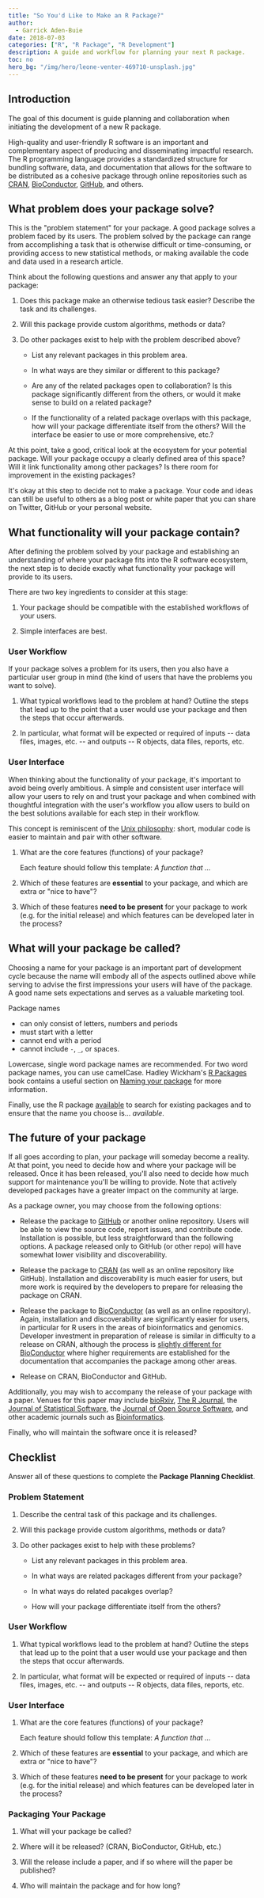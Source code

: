 ```yaml
---
title: "So You'd Like to Make an R Package?"
author: 
  - Garrick Aden-Buie
date: 2018-07-03
categories: ["R", "R Package", "R Development"]
description: A guide and workflow for planning your next R package.
toc: no
hero_bg: "/img/hero/leone-venter-469710-unsplash.jpg"
---
```



[cran]: https://www.r-project.org/
[bioc]: https://bioconductor.org/
[github]: https://github.com/

## Introduction

The goal of this document is guide planning and collaboration when initiating the development of a new R package.

High-quality and user-friendly R software is an important and complementary aspect of producing and disseminating impactful research.
The R programming language provides a standardized structure for bundling software, data, and documentation that allows for the software to be distributed as a cohesive package through online repositories such as [CRAN][cran], [BioConductor][bioc], [GitHub][github], and others.


## What problem does your package solve?

This is the "problem statement" for your package.
A good package solves a problem faced by its users.
The problem solved by the package can range from accomplishing a task that is otherwise difficult or time-consuming, or providing access to new statistical methods, or making available the code and data used in a research article.

Think about the following questions and answer any that apply to your package:

1. Does this package make an otherwise tedious task easier? Describe the task and its challenges.

1. Will this package provide custom algorithms, methods or data?

1. Do other packages exist to help with the problem described above?

    - List any relevant packages in this problem area.

    - In what ways are they similar or different to this package?

    - Are any of the related packages open to collaboration? Is this package significantly different from the others, or would it make sense to build on a related package?

    - If the functionality of a related package overlaps with this package, how will your package differentiate itself from the others? Will the interface be easier to use or more comprehensive, etc.?
    
At this point, take a good, critical look at the ecosystem for your potential package.
Will your package occupy a clearly defined area of this space?
Will it link functionality among other packages?
Is there room for improvement in the existing packages?

It's okay at this step to decide not to make a package.
Your code and ideas can still be useful to others as a blog post or white paper that you can share on Twitter, GitHub or your personal website.

## What functionality will your package contain?

After defining the problem solved by your package and establishing an understanding of where your package fits into the R software ecosystem, the next step is to decide exactly what functionality your package will provide to its users.

There are two key ingredients to consider at this stage:

1. Your package should be compatible with the established workflows of your users.

1. Simple interfaces are best.

### User Workflow

If your package solves a problem for its users, then you also have a particular user group in mind (the kind of users that have the problems you want to solve).

1. What typical workflows lead to the problem at hand? Outline the steps that lead up to the point that a user would use your package and then the steps that occur afterwards.

1. In particular, what format will be expected or required of inputs -- data files, images, etc. -- and outputs -- R objects, data files, reports, etc.

### User Interface

When thinking about the functionality of your package, it's important to avoid being overly ambitious.
A simple and consistent user interface will allow your users to rely on and trust your package and when combined with thoughtful integration with the user's workflow you allow users to build on the best solutions available for each step in their workflow.

This concept is reminiscent of the [Unix philosophy](https://en.wikipedia.org/wiki/Unix_philosophy): short, modular code is easier to maintain and pair with other software.

1. What are the core features (functions) of your package? 

    Each feature should follow this template: *A function that ...*

1. Which of these features are **essential** to your package, and which are extra or "nice to have"?

1. Which of these features **need to be present** for your package to work (e.g. for the initial release) and which features can be developed later in the process?

## What will your package be called?

Choosing a name for your package is an important part of development cycle because the name will embody all of the aspects outlined above while serving to advise the first impressions your users will have of the package. A good name sets expectations and serves as a valuable marketing tool.

Package names

- can only consist of letters, numbers and periods
- must start with a letter
- cannot end with a period
- cannot include `-`, `_`, or spaces.

Lowercase, single word package names are recommended.
For two word package names, you can use camelCase.
Hadley Wickham's [R Packages](https://r-pkgs.had.co.nz/) book contains a useful section on [Naming your package](https://r-pkgs.had.co.nz/package.html) for more information.

Finally, use the R package [available](https://github.com/ropenscilabs/available) to search for existing packages and to ensure that the name you choose is... _available_.

## The future of your package

If all goes according to plan, your package will someday become a reality.
At that point, you need to decide how and where your package will be released. Once it has been released, you'll also need to decide how much support for maintenance you'll be willing to provide. Note that actively developed packages have a greater impact on the community at large.

As a package owner, you may choose from the following options:

- Release the package to [GitHub][github] or another online repository. Users will be able to view the source code, report issues, and contribute code. Installation is possible, but less straightforward than the following options. A package released only to GitHub (or other repo) will have somewhat lower visibility and discoverability.

- Release the package to [CRAN][cran] (as well as an online repository like GitHub). Installation and discoverability is much easier for users, but more work is required by the developers to prepare for releasing the package on CRAN.

- Release the package to [BioConductor][bioc] (as well as an online repository). Again, installation and discoverability are significantly easier for users, in particular for R users in the areas of bioinformatics and genomics. Developer investment in preparation of release is similar in difficulty to a release on CRAN, although the process is [slightly different for BioConductor](https://bioconductor.org/developers/package-submission/) where higher requirements are established for the documentation that accompanies the package among other areas.

- Release on CRAN, BioConductor and GitHub.

Additionally, you may wish to accompany the release of your package with a paper.
Venues for this paper may include [bioRxiv](https://www.biorxiv.org/), [The R Journal](https://journal.r-project.org/), the [Journal of Statistical Software](https://www.jstatsoft.org/index), the [Journal of Open Source Software](https://joss.theoj.org/), and other academic journals such as [Bioinformatics](https://academic.oup.com/bioinformatics/).

Finally, who will maintain the software once it is released?


## Checklist

Answer all of these questions to complete the **Package Planning Checklist**.

### Problem Statement

1. Describe the central task of this package and its challenges.

1. Will this package provide custom algorithms, methods or data?

1. Do other packages exist to help with these problems?

    - List any relevant packages in this problem area.

    - In what ways are related packages different from your package?
    
    - In what ways do related pacakges overlap?

    - How will your package differentiate itself from the others?
    
### User Workflow

1. What typical workflows lead to the problem at hand? Outline the steps that lead up to the point that a user would use your package and then the steps that occur afterwards.

1. In particular, what format will be expected or required of inputs -- data files, images, etc. -- and outputs -- R objects, data files, reports, etc.

### User Interface

1. What are the core features (functions) of your package? 

    Each feature should follow this template: *A function that ...*

1. Which of these features are **essential** to your package, and which are extra or "nice to have"?

1. Which of these features **need to be present** for your package to work (e.g. for the initial release) and which features can be developed later in the process?

### Packaging Your Package

1. What will your package be called?

1. Where will it be released? (CRAN, BioConductor, GitHub, etc.)

1. Will the release include a paper, and if so where will the paper be published?

1. Who will maintain the package and for how long?
